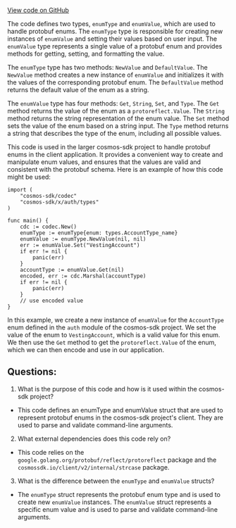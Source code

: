 [View code on GitHub](https://github.com/cosmos/cosmos-sdk/blob/main/client/v2/autocli/flag/enum.go)

The code defines two types, `enumType` and `enumValue`, which are used to handle protobuf enums. The `enumType` type is responsible for creating new instances of `enumValue` and setting their values based on user input. The `enumValue` type represents a single value of a protobuf enum and provides methods for getting, setting, and formatting the value.

The `enumType` type has two methods: `NewValue` and `DefaultValue`. The `NewValue` method creates a new instance of `enumValue` and initializes it with the values of the corresponding protobuf enum. The `DefaultValue` method returns the default value of the enum as a string.

The `enumValue` type has four methods: `Get`, `String`, `Set`, and `Type`. The `Get` method returns the value of the enum as a `protoreflect.Value`. The `String` method returns the string representation of the enum value. The `Set` method sets the value of the enum based on a string input. The `Type` method returns a string that describes the type of the enum, including all possible values.

This code is used in the larger cosmos-sdk project to handle protobuf enums in the client application. It provides a convenient way to create and manipulate enum values, and ensures that the values are valid and consistent with the protobuf schema. Here is an example of how this code might be used:

```
import (
    "cosmos-sdk/codec"
    "cosmos-sdk/x/auth/types"
)

func main() {
    cdc := codec.New()
    enumType := enumType{enum: types.AccountType_name}
    enumValue := enumType.NewValue(nil, nil)
    err := enumValue.Set("VestingAccount")
    if err != nil {
        panic(err)
    }
    accountType := enumValue.Get(nil)
    encoded, err := cdc.Marshal(accountType)
    if err != nil {
        panic(err)
    }
    // use encoded value
}
```

In this example, we create a new instance of `enumValue` for the `AccountType` enum defined in the `auth` module of the cosmos-sdk project. We set the value of the enum to `VestingAccount`, which is a valid value for this enum. We then use the `Get` method to get the `protoreflect.Value` of the enum, which we can then encode and use in our application.
## Questions: 
 1. What is the purpose of this code and how is it used within the cosmos-sdk project?
- This code defines an enumType and enumValue struct that are used to represent protobuf enums in the cosmos-sdk project's client. They are used to parse and validate command-line arguments.

2. What external dependencies does this code rely on?
- This code relies on the `google.golang.org/protobuf/reflect/protoreflect` package and the `cosmossdk.io/client/v2/internal/strcase` package.

3. What is the difference between the `enumType` and `enumValue` structs?
- The `enumType` struct represents the protobuf enum type and is used to create new `enumValue` instances. The `enumValue` struct represents a specific enum value and is used to parse and validate command-line arguments.